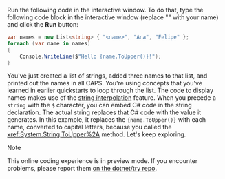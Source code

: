 Run the following code in the interactive window. To do that, type the following code block in the interactive window (replace "<name>" with your name) and click the **Run** button:

```csharp
var names = new List<string> { "<name>", "Ana", "Felipe" };
foreach (var name in names)
{
    Console.WriteLine($"Hello {name.ToUpper()}!");
}
```

You've just created a list of strings, added three names to that list, and printed out the names in all CAPS. You're using concepts that you've learned in earlier quickstarts to loop through the list. The code to display names makes use of the [string interpolation](../language-reference/tokens/interpolated.md) feature. When you precede a `string` with the `$` character, you can embed C# code in the string declaration. The actual string replaces that C# code with the value it generates. In this example, it replaces the `{name.ToUpper()}` with each name, converted to capital letters, because you called the <xref:System.String.ToUpper%2A> method.
Let's keep exploring.

> [!NOTE]
> This online coding experience is in preview mode. If you encounter problems, please report them [on the dotnet/try repo](https://github.com/dotnet/try/issues).